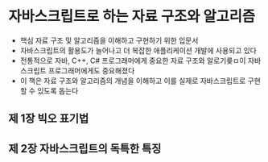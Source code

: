 # 자바스크립트로 하는 자료 구조와 알고리즘

- 핵심 자료 구조 및 알고리즘을 이해하고 구현하기 위한 입문서
- 자바스크립트의 활용도가 늘어나고 더 복잡한 애플리케이션 개발에 사용되고 있다
- 전통적으로 자바, C++, C# 프로그래머에게 중요한 자료 구조와 알로기릊ㅁ이 자바스크립트 프로그래머에게도 중요해졌다
- 이 책은 자료 구조와 알고리즘의 개념을 이해하고 이를 실제로 자바스크립트로 구현할 수 있도록 돕는다

## 제 1장 빅오 표기법

## 제 2장 자바스크립트의 독특한 특징
